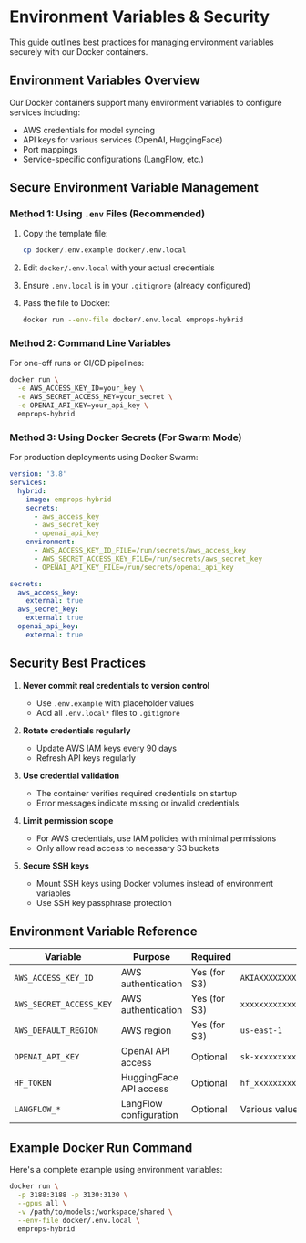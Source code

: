 # Environment Variables & Security

This guide outlines best practices for managing environment variables securely with our Docker containers.

## Environment Variables Overview

Our Docker containers support many environment variables to configure services including:

- AWS credentials for model syncing
- API keys for various services (OpenAI, HuggingFace)
- Port mappings
- Service-specific configurations (LangFlow, etc.)

## Secure Environment Variable Management

### Method 1: Using `.env` Files (Recommended)

1. Copy the template file:
   ```bash
   cp docker/.env.example docker/.env.local
   ```

2. Edit `docker/.env.local` with your actual credentials
3. Ensure `.env.local` is in your `.gitignore` (already configured)
4. Pass the file to Docker:
   ```bash
   docker run --env-file docker/.env.local emprops-hybrid
   ```

### Method 2: Command Line Variables

For one-off runs or CI/CD pipelines:

```bash
docker run \
  -e AWS_ACCESS_KEY_ID=your_key \
  -e AWS_SECRET_ACCESS_KEY=your_secret \
  -e OPENAI_API_KEY=your_api_key \
  emprops-hybrid
```

### Method 3: Using Docker Secrets (For Swarm Mode)

For production deployments using Docker Swarm:

```yaml
version: '3.8'
services:
  hybrid:
    image: emprops-hybrid
    secrets:
      - aws_access_key
      - aws_secret_key
      - openai_api_key
    environment:
      - AWS_ACCESS_KEY_ID_FILE=/run/secrets/aws_access_key
      - AWS_SECRET_ACCESS_KEY_FILE=/run/secrets/aws_secret_key
      - OPENAI_API_KEY_FILE=/run/secrets/openai_api_key

secrets:
  aws_access_key:
    external: true
  aws_secret_key:
    external: true
  openai_api_key:
    external: true
```

## Security Best Practices

1. **Never commit real credentials to version control**
   - Use `.env.example` with placeholder values
   - Add all `.env.local*` files to `.gitignore`

2. **Rotate credentials regularly**
   - Update AWS IAM keys every 90 days
   - Refresh API keys regularly

3. **Use credential validation**
   - The container verifies required credentials on startup
   - Error messages indicate missing or invalid credentials

4. **Limit permission scope**
   - For AWS credentials, use IAM policies with minimal permissions
   - Only allow read access to necessary S3 buckets

5. **Secure SSH keys**
   - Mount SSH keys using Docker volumes instead of environment variables
   - Use SSH key passphrase protection

## Environment Variable Reference

| Variable | Purpose | Required | Example |
|----------|---------|----------|---------|
| `AWS_ACCESS_KEY_ID` | AWS authentication | Yes (for S3) | `AKIAXXXXXXXXXXXXXXXX` |
| `AWS_SECRET_ACCESS_KEY` | AWS authentication | Yes (for S3) | `xxxxxxxxxxxxxxxxxxxxxxxxxxxxxxxxxxxxxxxx` |
| `AWS_DEFAULT_REGION` | AWS region | Yes (for S3) | `us-east-1` |
| `OPENAI_API_KEY` | OpenAI API access | Optional | `sk-xxxxxxxxxxxx` |
| `HF_TOKEN` | HuggingFace API access | Optional | `hf_xxxxxxxxxxxx` |
| `LANGFLOW_*` | LangFlow configuration | Optional | Various values |

## Example Docker Run Command

Here's a complete example using environment variables:

```bash
docker run \
  -p 3188:3188 -p 3130:3130 \
  --gpus all \
  -v /path/to/models:/workspace/shared \
  --env-file docker/.env.local \
  emprops-hybrid
```
